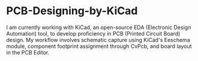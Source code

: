 # PCB-Designing-by-KiCad
I am currently working with KiCad, an open-source EDA (Electronic Design Automation) tool, to develop proficiency in PCB (Printed Circuit Board) design. My workflow involves schematic capture using KiCad's Eeschema module, component footprint assignment through CvPcb, and board layout in the PCB Editor. 
